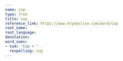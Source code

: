 ```yaml
---
name: cop
type: free
title: cop
reference_link: https://www.etymonline.com/word/cop
root_name: 
root_language: 
denotation: 
word_sums:
- sum: 'Cop + '
  respelling: cop
---
```

